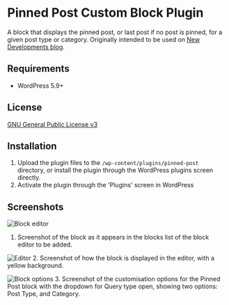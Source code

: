 # Pinned Post Custom Block Plugin

A block that displays the pinned post, or last post if no post is pinned, for a given post type or category. Originally intended to be used on [New Developments blog](http://franrosa.com/blog/).

## Requirements

- WordPress 5.9+

## License

[GNU General Public License v3](https://www.gnu.org/licenses/gpl-3.0.html)

## Installation

1. Upload the plugin files to the `/wp-content/plugins/pinned-post` directory, or install the plugin through the WordPress plugins screen directly.
2. Activate the plugin through the 'Plugins' screen in WordPress

## Screenshots

![Block editor](http://franrosa.com/wp-content/uploads/2022/08/Captura-de-Pantalla-2022-08-29-a-las-22.56.22.png)
1. Screenshot of the block as it appears in the blocks list of the block editor to be added.

![Editor](http://franrosa.com/wp-content/uploads/2022/08/Captura-de-Pantalla-2022-08-29-a-las-20.33.38.png)
2. Screenshot of how the block is displayed in the editor, with a yellow background.

![Block options](http://franrosa.com/wp-content/uploads/2022/08/Captura-de-Pantalla-2022-08-29-a-las-20.34.01.png)
3. Screenshot of the customisation options for the Pinned Post block with the dropdown for Query type open, showing two options: Post Type, and Category.
